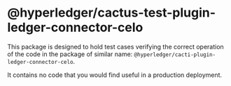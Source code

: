 # @hyperledger/cactus-test-plugin-ledger-connector-celo

This package is designed to hold test cases verifying the correct operation of
the code in the package of similar name: `@hyperledger/cacti-plugin-ledger-connector-celo`.

It contains no code that you would find useful in a production deployment.
